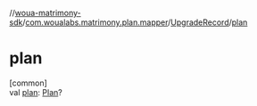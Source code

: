//[woua-matrimony-sdk](../../../index.md)/[com.woualabs.matrimony.plan.mapper](../index.md)/[UpgradeRecord](index.md)/[plan](plan.md)

# plan

[common]\
val [plan](plan.md): [Plan](../-plan/index.md)?
